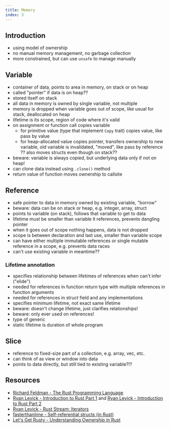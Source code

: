 ```yaml
---
title: Memory
index: 3
---
```


## Introduction

- using model of ownership
- no manual memory management, no garbage collection
- more constrained, but can use `unsafe` to manage manually



## Variable

- container of data, points to area in memory, on stack or on heap
- called "pointer" if data is on heap??
- stored itself on stack
- all data in memory is owned by single variable, not multiple
- memory is dropped when variable goes out of scope, like usual for stack, deallocated on heap
- lifetime is its scope, region of code where it's valid
- on assignment or function call copies variable
  - for primitive value (type that implement `Copy` trait) copies value, like pass by value
  - for heap-allocated value copies pointer, transfers ownership to new variable, old variable is invalidated, "moved", like pass by reference
  ?? also moves structs even though on stack??
- beware: variable is always copied, but underlying data only if not on heap!
- can clone data instead using `.clone()` method
- return value of function moves ownership to callsite



## Reference

- safe pointer to data in memory owned by existing variable, "borrow"
- beware: data can be on stack or heap, e.g. integer, array, struct
- points to variable (on stack), follows that variable to get to data
- lifetime must be smaller than variable it references, prevents dangling pointer
- when it goes out of scope nothing happens, data is not dropped
- scope is between declaration and last use, smaller than variable scope
- can have either multiple immutable references or single mutable reference in a scope, e.g. prevents data races
- can't use existing variable in meantime??



### Lifetime annotation

- specifies relationship between lifetimes of references when can't infer ("elide")
- needed for references in function return type with multiple references in function arguments
- needed for references in struct field and any implementations
- specifies minimum lifetime, not exact same lifetime
- beware: doesn't change lifetime, just clarifies relationships!
- beware: only ever used on references!
- type of generic
- static lifetime is duration of whole program



## Slice

- reference to fixed-size part of a collection, e.g. array, vec, etc.
- can think of as view or window into data
- points to data directly, but still tied to existing variable?!?



## Resources

- [Richard Feldman - The Rust Programming Language](https://frontendmasters.com/courses/rust/)
- [Ryan Levick - Introduction to Rust Part 1](https://youtube.com/watch?v=WnWGO-tLtLA) and [Ryan Levick - Introduction to Rust Part 2](https://youtube.com/watch?v=lLWchWTUFOQ)
- [Ryan Levick - Rust Stream: Iterators](https://youtube.com/watch?v=7I11degAElQ)
- [fasterthanlime - Self-referential structs (in Rust)](https://youtube.com/watch?v=xNrglKGi-7o)
- [Let's Get Rusty - Understanding Ownership in Rust](https://youtube.com/watch?v=VFIOSWy93H0&list=PLai5B987bZ9CoVR-QEIN9foz4QCJ0H2Y8&index=4)
